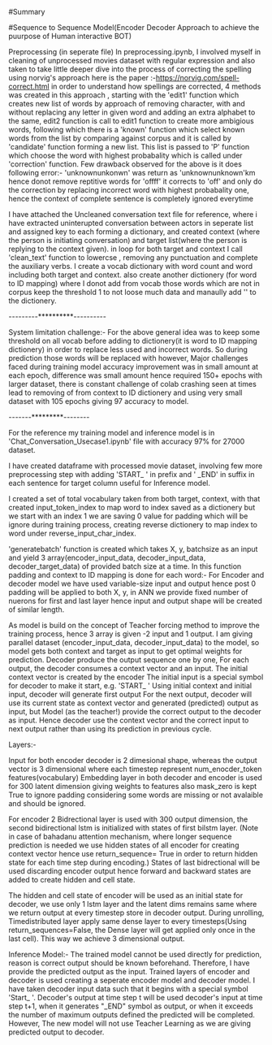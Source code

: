 #Summary


#Sequence to Sequence Model(Encoder Decoder Approach to achieve the puurpose of Human interactive BOT)

Preprocessing (in seperate file)
In preprocessing.ipynb, I involved myself  in cleaning of unprocessed movies dataset with regular expression and  also taken to take little deeper dive into the process of correcting the spelling using norvig's approach here is the paper  :-https://norvig.com/spell-correct.html in order to understand how spellings are corrected,
4 methods was created in this approach , starting with the 'edit1' function which creates new list of words by approach of removing  character, with and without replacing any letter in given word and adding an extra alphabet to the same, edit2 function is call to edit1 function to create more ambigious words, following which there is a 'known' function which select known words from the list by comparing against corpus and it is called by 'candidate' function forming a new list. This list is passed to 'P' function which choose the word with highest probabality which is called under 'correction' function.
Few drawback observed for the above is it does following error:-
'unknownunkonwn' was return as 'unknownunknown'km hence donot remove reptitive words
for 'offff' it corrects to 'off' 
and only do the correction by replacing incorrect word with highest probabality one, hence the context of complete sentence is completely ignored everytime


I have attached the Uncleaned conversation text file for reference, where i have extracted uninterupted conversation between actors in seperate list and assigned key to each forming a dictionary, and created context (where the person is initiating conversation) and target list(where the person is replying to the context given). in loop for both target and context I call 'clean_text' function to lowercse , removing any punctuation and complete the auxiliary verbs.
I create a vocab dictionary with word count and word including both target and context. also create another dictionery (for word to ID mapping) where I donot add from vocab those words which are not in corpus keep the threshold 1 to not loose much data and manaully add '<UNK>' to the dictionery. 
 
 
  
  
  
 ---------**********----------
 
 
System limitation challenge:-
For the above general idea was to keep some threshold on all vocab before adding to dictionery(it is word to ID mapping dictionery) in order to replace less used and incorrect words. So during prediction those words will be replaced with <UNK> however,
Major challenges faced during training model accuracy improvement was in small amount at each epoch, difference was small amount hence required 150+ epochs with larger dataset, there is constant challenge of colab crashing seen at times lead to removing of <UNK> from context to ID dictionery and using very small dataset with 105 epochs giving 97 accuracy to model. 
 
 
  
 -------*********--------
 

 
 
For the reference my training model and inference model is in 'Chat_Conversation_Usecase1.ipynb' file with accuracy 97% for 27000 dataset.

I have created dataframe with processed movie dataset, involving few more preprocessing step with adding 'START_ ' in prefix and ' _END' in suffix in each sentence for target column useful for Inference model.
 
I created a set of total vocabulary taken from both target, context, with that created input_token_index to map word to index saved as a dictionery but we start with an index 1 we are saving 0 value for padding which will be ignore during training process, creating reverse dictionery to map index to word under reverse_input_char_index.
 
 
 'generatebatch' function is created which takes X, y, batchsize as an input and yield 3 array(encoder_input_data, decoder_input_data, decoder_target_data) of provided batch size at a time. In this function padding and context to ID mapping is done for each word:-
For Encoder and decoder model we have used variable-size input and output hence post 0 padding will be applied to both X, y, in ANN we provide fixed number of nuerons for first and last layer hence input and output shape will be created of similar length.

 
As model is build on the concept of Teacher forcing method to improve the training process, hence 3 array is given -2 input and 1 output.
I am giving parallel dataset (encoder_input_data, decoder_input_data) to the model, so model gets both context and target as input to get optimal weights for prediction.
Decoder produce the output sequence one by one, For each output, the decoder consumes a context vector and an input.
The initial context vector is created by the encoder
The initial input is a special symbol for decoder to make it start, e.g. 'START_ '
Using initial context and initial input, decoder will generate first output
For the next output, decoder will use its current state as context vector and generated (predicted) output as input, but Model (as the teacher!) provide the correct output to the decoder as input.
Hence decoder use the context vector and the correct input to next output rather than using its prediction in previous cycle.



 Layers:-
 
Input for both encoder decoder is 2 dimesional shape, whereas the output vector is 3 dimensional where each timestep represent num_enocder_token features(vocabulary)
Embedding layer in both decoder and encoder is used for 300 latent dimension giving weights to features also mask_zero is kept True to ignore padding considering some words are missing or not avalaible and should be ignored.
 

For encoder 2 Bidrectional layer is used with 300 output dimension, the second bidirectional lstm is initialized with states of first bilstm layer. (Note in case of bahadanu attention mechanism, where longer sequence prediction is needed we use hidden states of all encoder for creating context vector hence use return_sequence= True in order to return hidden state for each time step during encoding.)
States of last bidrectional will be used discarding encoder output hence forward and backward states are added to create hidden and cell state.
 
The hidden and cell state of encoder will be used as an initial state for decoder, we use only 1 lstm layer and the latent dims remains same where we return output at every timestep store in decoder output. During unrolling, Timedistributed layer apply same dense layer to every timesteps(Using return_sequences=False, the Dense layer will get applied only once in the last cell). This way we achieve 3 dimensional output.
 

 
 
 
Inference Model:-
The trained model cannot be used directly for prediction, reason is correct output should be known beforehand. Therefore, I have provide the predicted output as the input.
Trained layers of encoder and decoder is used creating a seperate encoder model and decoder model. 
I have taken decoder input data such that it begins with a special symbol 'Start_ '. 
Decoder's output at time step t will be used decoder's input at time step t+1, when it generates "_END" symbol  as output, or when it exceeds the number of maximum outputs defined the predicted will be completed.
However, The new model will not use Teacher Learning as we are giving predicted output to decoder.

